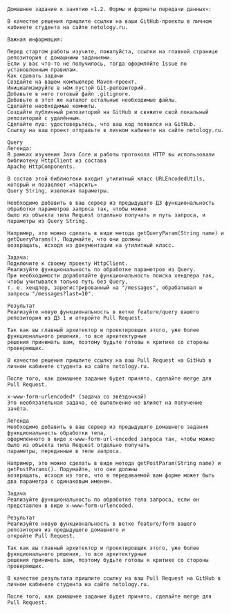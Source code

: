     Домашнее задание к занятию «1.2. Формы и форматы передачи данных»:

    В качестве решения пришлите ссылки на ваши GitHub-проекты в личном кабинете студента на сайте netology.ru.

    Важная информация:

    Перед стартом работы изучите, пожалуйста, ссылки на главной странице репозитория с домашними заданиями.
    Если у вас что-то не получилось, тогда оформляйте Issue по установленным правилам.
    Как сдавать задачи
    Создайте на вашем компьютере Maven-проект.
    Инициализируйте в нём пустой Git-репозиторий.
    Добавьте в него готовый файл .gitignore.
    Добавьте в этот же каталог остальные необходимые файлы.
    Сделайте необходимые коммиты.
    Создайте публичный репозиторий на GitHub и свяжите свой локальный репозиторий с удалённым.
    Сделайте пуш: удостоверьтесь, что ваш код появился на GitHub.
    Ссылку на ваш проект отправьте в личном кабинете на сайте netology.ru.

    Query
    Легенда:
    В рамках изучения Java Core и работы протокола HTTP вы использовали библиотеку HttpClient из состава
    Apache HttpComponents.

    В состав этой библиотеки входит утилитный класс URLEncodedUtils, который и позволяет «парсить»
    Query String, извлекая параметры.

    Необходимо добавить в ваш сервер из предыдущего ДЗ функциональность обработки параметров запроса так, чтобы можно
    было из объекта типа Request отдельно получать и путь запроса, и параметры из Query String.

    Например, это можно сделать в виде метода getQueryParam(String name) и getQueryParams(). Подумайте, что они должны
    возвращать, исходя из документации на утилитный класс.

    Задача:
    Подключите к своему проекту HttpClient.
    Реализуйте функциональность по обработке параметров из Query.
    При необходимости доработайте функциональность поиска хендлера так, чтобы учитывался только путь без Query,
    т. е. хендлер, зарегистрированный на "/messages", обрабатывал и запросы "/messages?last=10".

    Результат
    Реализуйте новую функциональность в ветке feature/query вашего репозитория из ДЗ 1 и откройте Pull Request.

    Так как вы главный архитектор и проектировщик этого, уже более функционального решения, то все архитектурные
    решения принимать вам, поэтому будьте готовы к критике со стороны проверяющих.

    В качестве решения пришлите ссылку на ваш Pull Request на GitHub в личном кабинете студента на сайте netology.ru.

    После того, как домашнее задание будет принято, сделайте merge для Pull Request.

    x-www-form-urlencoded* (задача со звёздочкой)
    Это необязательная задача, её выполнение не влияет на получение зачёта.

    Легенда
    Необходимо добавить в ваш сервер из предыдущего домашнего задания функциональность обработки тела,
    оформленного в виде x-www-form-url-encoded запроса так, чтобы можно было из объекта типа Request отдельно получать
    параметры, переданные в теле запроса.

    Например, это можно сделать в виде метода getPostParam(String name) и getPostParams(). Подумайте, что они должны
    возвращать, исходя из того, что в передаваемой вам форме может быть два параметра с одинаковым именем.

    Задача
    Реализуйте функциональность по обработке тела запроса, если он представлен в виде x-www-form-urlencoded.

    Результат
    Реализуйте новую функциональность в ветке feature/form вашего репозитория из предыдущего домашнего и
    откройте Pull Request.

    Так как вы главный архитектор и проектировщик этого, уже более функционального решения, то все архитектурные
    решения принимать вам, поэтому будьте готовы к критике со стороны проверяющих.

    В качестве результата пришлите ссылку на ваш Pull Request на GitHub в личном кабинете студента на сайте netology.ru.

    После того, как домашнее задание будет принято, сделайте merge для Pull Request.